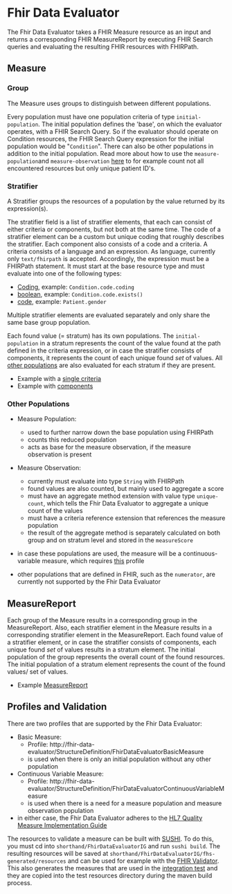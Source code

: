 # Fhir Data Evaluator

The Fhir Data Evaluator takes a FHIR Measure resource as an input and returns a corresponding FHIR MeasureReport by 
executing FHIR Search queries and evaluating the resulting FHIR resources with FHIRPath.

## Measure

### Group
The Measure uses groups to distinguish between different populations. 

Every population must have one population criteria of type `initial-population`. The initial population defines the 'base',
on which the evaluator operates, with a FHIR Search Query. So if the evaluator should operate on Condition resources, the 
FHIR Search Query expression for the initial population would be "`Condition`". There can also be other populations in 
addition to the initial population. Read more about how to use the `measure-population`and `measure-observation` 
[here](#other-populations) to for example count not all encountered resources but only unique patient ID's.


### Stratifier
A Stratifier groups the resources of a population by the value returned by its expression(s).

The stratifier field is a list of stratifier elements, that each can consist of either criteria or components, but not
both at the same time. The code of a stratifier element can be a custom but unique coding that roughly describes the 
stratifier. Each component also
consists of a code and a criteria. A criteria consists of a language and an expression. As language, currently only
`text/fhirpath` is accepted. Accordingly, the expression must be a FHIRPath statement. It must start at the base resource
type and must evaluate into one of the following types: 
* [Coding](https://www.hl7.org/fhir/datatypes.html#Coding), example: `Condition.code.coding` 
* [boolean](https://www.hl7.org/fhir/datatypes.html#boolean), example: `Condition.code.exists()` 
* [code](https://www.hl7.org/fhir/datatypes.html#code), example: `Patient.gender` 

Multiple stratifier elements are evaluated separately and only share the same base group population.

Each found value (= stratum) has its own populations. The `initial-population` in a stratum represents
the count of the value found at the path defined in the criteria expression, or in case the stratifier 
consists of components, it represents the count of each unique found *set* of values.
All [other populations](#other-populations) are also evaluated for each stratum if they are present.

* Example with a [single criteria](example-measures/example-measure-1.json)
* Example with [components](example-measures/example-measure-3.json)


### Other Populations

* Measure Population:
  * used to further narrow down the base population using FHIRPath
  * counts this reduced population
  * acts as base for the measure observation, if the measure observation is present

* Measure Observation:
  * currently must evaluate into type `String` with FHIRPath
  * found values are also counted, but mainly used to aggregate a score
  * must have an aggregate method extension with value type `unique-count`, which tells the Fhir Data Evaluator to 
  aggregate a unique count of the values
  * must have a criteria reference extension that references the measure population
  * the result of the aggregate method is separately calculated on both group and on stratum level and stored in the 
  `measureScore`

* in case these populations are used, the measure will be a continuous-variable measure, which requires 
[this](http://fhir-data-evaluator/StructureDefinition/FhirDataEvaluatorContinuousVariableMeasure) profile
* other populations that are defined in FHIR, such as the `numerator`, are currently not supported by the Fhir Data Evaluator


## MeasureReport

Each group of the Measure results in a corresponding group in the MeasureReport. Also, each stratifier element in the
Measure results in a corresponding stratifier element in the MeasureReport. Each found value of a stratifier element,
or in case the stratifier consists of components, each unique found *set* of values results in a stratum element.
The initial population of the group represents the overall count of the found resources. The initial population of a 
stratum element represents the count of the found values/ set of values.

* Example [MeasureReport](example-measure-reports/example-measure-report-1.json)


## Profiles and Validation

There are two profiles that are supported by the Fhir Data Evaluator:
* Basic Measure:
  * Profile: http://fhir-data-evaluator/StructureDefinition/FhirDataEvaluatorBasicMeasure
  * is used when there is only an initial population without any other population
* Continuous Variable Measure:
  * Profile: http://fhir-data-evaluator/StructureDefinition/FhirDataEvaluatorContinuousVariableMeasure
  * is used when there is a need for a measure population and measure observation population 
* in either case, the Fhir Data Evaluator adheres to the
  [HL7 Quality Measure Implementation Guide ](https://hl7.org/fhir/us/cqfmeasures/measure-conformance.html)

The resources to validate a measure can be built with [SUSHI](https://github.com/FHIR/sushi). To do this, you must cd 
into `shorthand/FhirDataEvaluatorIG` and run `sushi build`. The resulting resources will be saved at 
`shorthand/FhirDataEvaluatorIG/fhs-generated/resources` and can be used for example with the 
[FHIR Validator](https://confluence.hl7.org/display/FHIR/Using+the+FHIR+Validator). This also generates the measures that
are used in the [integration test](../src/test/resources/de/medizininformatikinitiative/fhir_data_evaluator/FhirDataEvaluatorTest/Measures)
and they are copied into the test resources directory during the maven build process.

